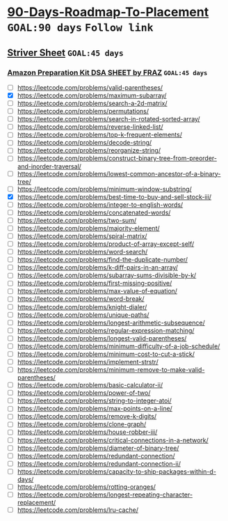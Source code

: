 # [90-Days-Roadmap-To-Placement](https://takeuforward.org/interviews/most-trusted-90-days-roadmap-to-placement-guaranteed/) `GOAL:90 days` `Follow link`


## [Striver Sheet](https://takeuforward.org/interviews/strivers-sde-sheet-top-coding-interview-problems/) `GOAL:45 days`

### [Amazon Preparation Kit DSA SHEET by FRAZ](https://docs.google.com/document/d/128wI_LxgR8dBNsEuYvxv5tZuNx_UDdTeTMKVTnPksb0/edit) `GOAL:45 days`

- [ ] https://leetcode.com/problems/valid-parentheses/ </br>
- [x] https://leetcode.com/problems/maximum-subarray/ </br>
- [ ] https://leetcode.com/problems/search-a-2d-matrix/ </br>
- [ ] https://leetcode.com/problems/permutations/ </br>
- [ ] https://leetcode.com/problems/search-in-rotated-sorted-array/ </br>
- [ ] https://leetcode.com/problems/reverse-linked-list/ </br>
- [ ] https://leetcode.com/problems/top-k-frequent-elements/ </br>
- [ ] https://leetcode.com/problems/decode-string/ </br>
- [ ] https://leetcode.com/problems/reorganize-string/ </br>
- [ ] https://leetcode.com/problems/construct-binary-tree-from-preorder-and-inorder-traversal/ </br>
- [ ] https://leetcode.com/problems/lowest-common-ancestor-of-a-binary-tree/ </br>
- [ ] https://leetcode.com/problems/minimum-window-substring/ </br>
- [x] https://leetcode.com/problems/best-time-to-buy-and-sell-stock-iii/ </br>
- [ ] https://leetcode.com/problems/integer-to-english-words/ </br>
- [ ] https://leetcode.com/problems/concatenated-words/ </br>
- [ ] https://leetcode.com/problems/two-sum/ </br>
- [ ] https://leetcode.com/problems/majority-element/ </br>
- [ ] https://leetcode.com/problems/spiral-matrix/ </br>
- [ ] https://leetcode.com/problems/product-of-array-except-self/ </br>
- [ ] https://leetcode.com/problems/word-search/ </br>
- [ ] https://leetcode.com/problems/find-the-duplicate-number/ </br>
- [ ] https://leetcode.com/problems/k-diff-pairs-in-an-array/ </br>
- [ ] https://leetcode.com/problems/subarray-sums-divisible-by-k/ </br>
- [ ] https://leetcode.com/problems/first-missing-positive/ </br>
- [ ] https://leetcode.com/problems/max-value-of-equation/ </br>
- [ ] https://leetcode.com/problems/word-break/ </br>
- [ ] https://leetcode.com/problems/knight-dialer/ </br>
- [ ] https://leetcode.com/problems/unique-paths/ </br>
- [ ] https://leetcode.com/problems/longest-arithmetic-subsequence/ </br>
- [ ] https://leetcode.com/problems/regular-expression-matching/ </br>
- [ ] https://leetcode.com/problems/longest-valid-parentheses/ </br>
- [ ] https://leetcode.com/problems/minimum-difficulty-of-a-job-schedule/ </br>
- [ ] https://leetcode.com/problems/minimum-cost-to-cut-a-stick/ </br>
- [ ] https://leetcode.com/problems/implement-strstr/ </br>
- [ ] https://leetcode.com/problems/minimum-remove-to-make-valid-parentheses/ </br>
- [ ] https://leetcode.com/problems/basic-calculator-ii/ </br>
- [ ] https://leetcode.com/problems/power-of-two/ </br>
- [ ] https://leetcode.com/problems/string-to-integer-atoi/ </br>
- [ ] https://leetcode.com/problems/max-points-on-a-line/ </br>
- [ ] https://leetcode.com/problems/remove-k-digits/ </br>
- [ ] https://leetcode.com/problems/clone-graph/ </br>
- [ ] https://leetcode.com/problems/house-robber-iii/ </br>
- [ ] https://leetcode.com/problems/critical-connections-in-a-network/ </br>
- [ ] https://leetcode.com/problems/diameter-of-binary-tree/ </br>
- [ ] https://leetcode.com/problems/redundant-connection/ </br>
- [ ] https://leetcode.com/problems/redundant-connection-ii/ </br>
- [ ] https://leetcode.com/problems/capacity-to-ship-packages-within-d-days/ </br>
- [ ] https://leetcode.com/problems/rotting-oranges/ </br>
- [ ] https://leetcode.com/problems/longest-repeating-character-replacement/ </br>
- [ ] https://leetcode.com/problems/lru-cache/ </br>
